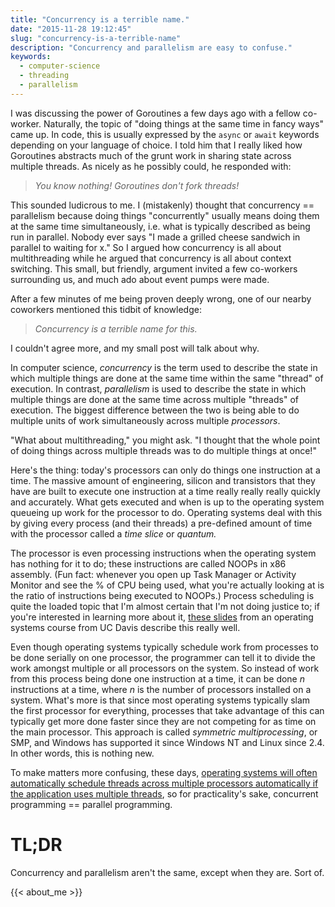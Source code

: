 ```yaml
---
title: "Concurrency is a terrible name."
date: "2015-11-28 19:12:45"
slug: "concurrency-is-a-terrible-name"
description: "Concurrency and parallelism are easy to confuse."
keywords:
  - computer-science
  - threading
  - parallelism
---
```


I was discussing the power of Goroutines a few days ago with a fellow co-worker. Naturally, the topic of "doing things at the same time in fancy ways" came up. In code, this is usually expressed by the `async` or `await` keywords depending on your language of choice. I told him that I really liked how Goroutines abstracts much of the grunt work in sharing state across multiple threads. As nicely as he possibly could, he responded with:

> *You know nothing! Goroutines don't fork threads!*

This sounded ludicrous to me. I (mistakenly) thought that concurrency == parallelism because doing things "concurrently" usually means doing them at the same time simultaneously, i.e. what is typically described as being run in parallel.
Nobody ever says "I made a grilled cheese sandwich in parallel to waiting for x." So I argued how concurrency is all about multithreading while he argued that concurrency is all about context switching. This small, but friendly, argument invited a few co-workers surrounding us, and much ado about event pumps were made.<!--more-->

After a few minutes of me being proven deeply wrong, one of our nearby coworkers mentioned this tidbit of knowledge:

> *Concurrency is a terrible name for this.*

I couldn't agree more, and my small post will talk about why.

In computer science, *concurrency* is the term used to describe the state in which multiple things are done at the same time within the same "thread" of execution. In contrast, *parallelism* is used to describe the state in which multiple things are done at the same time across multiple "threads" of execution.
The biggest difference between the two is being able to do multiple units of work simultaneously across multiple *processors*.

"What about multithreading," you might ask. "I thought that the whole point of doing things across multiple threads was to do multiple things at once!"

Here's the thing: today's processors can only do things one instruction at a time. The massive amount of engineering, silicon and transistors that they have are built to execute one instruction at a time really really really quickly and accurately. What gets executed and when is up to the operating system queueing up work for the processor to do. Operating systems deal with this by giving every process (and their threads) a pre-defined amount of time with the processor called a *time slice* or *quantum.*

The processor is even processing instructions when the operating system has nothing for it to do; these instructions are called NOOPs in x86 assembly. (Fun fact: whenever you open up Task Manager or Activity Monitor and see the % of CPU being used, what you're actually looking at is the ratio of instructions being executed to NOOPs.) Process scheduling is quite the loaded topic that I'm almost certain that I'm not doing justice to; if you're interested in learning more about it, [these slides](http://web.cs.ucdavis.edu/~pandey/Teaching/ECS150/Lects/05scheduling.pdf "") from an operating systems course from UC Davis describe this really well.

Even though operating systems typically schedule work from processes to be done serially on one processor, the programmer
can tell it to divide the work amongst multiple or all processors on the system. So instead of work from this process being done one instruction at a time, it can be done *n* instructions at a time, where *n* is the number of processors installed on a system. What's more is that since most operating systems typically slam the first processor for everything, processes that take advantage of this can typically get more done faster since they are not competing for as time on the main processor. This approach is called *symmetric multiprocessing*, or SMP, and Windows has supported it since Windows NT and Linux since 2.4. In other words, this is nothing new.

To make matters more confusing, these days, [operating systems will often automatically schedule threads across multiple processors automatically if the application uses multiple threads](http://programmers.stackexchange.com/questions/165424/net-mulithreading-and-quad-core-processors ""), so for practicality's sake, concurrent programming == parallel programming.

# TL;DR

Concurrency and parallelism aren't the same, except when they are. Sort of.

{{< about_me >}}
